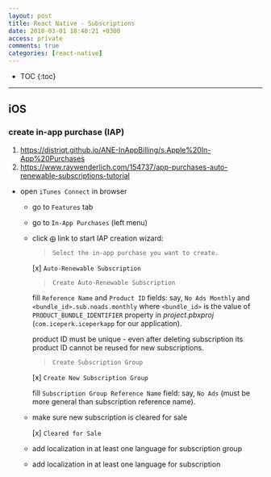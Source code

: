 ```yaml
---
layout: post
title: React Native - Subscriptions
date: 2018-03-01 18:40:21 +0300
access: private
comments: true
categories: [react-native]
---
```


<!-- more -->

* TOC
{:toc}
<hr>

iOS
---

### create in-app purchase (IAP)

1. <https://distriqt.github.io/ANE-InAppBilling/s.Apple%20In-App%20Purchases>
2. <https://www.raywenderlich.com/154737/app-purchases-auto-renewable-subscriptions-tutorial>

- open `iTunes Connect` in browser
  - go to `Features` tab
  - go to `In-App Purchases` (left menu)
  - click `⨁` link to start IAP creation wizard:

    > `Select the in-app purchase you want to create.`

    [x] `Auto-Renewable Subscription`

    > `Create Auto-Renewable Subscription`

    fill `Reference Name` and `Product ID` fields:
    say, `No Ads Monthly` and `<bundle_id>.sub.noads.monthly` where
    `<bundle_id>` is the value of `PRODUCT_BUNDLE_IDENTIFIER` property
    in _project.pbxproj_ (`com.iceperk.iceperkapp` for our application).

    product ID must be unique - even after deleting subscription
    its product ID cannot be reused for new subscriptions.

    > `Create Subscription Group`

    [x] `Create New Subscription Group`

    fill `Subscription Group Reference Name` field:
    say, `No Ads` (must be more general than subscription reference name).

  - make sure new subscription is cleared for sale

    [x] `Cleared for Sale`

  - add localization in at least one language for subscription group
  - add localization in at least one language for subscription
